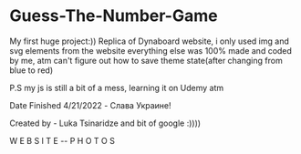 # Guess-The-Number-Game

My first huge project:)) Replica of Dynaboard website, i only used img and svg elements from the website everything else was 100% made and coded by me, atm can't figure out how to save theme state(after changing from blue to red)

P.S my js is still a bit of a mess, learning it on Udemy atm

Date Finished 4/21/2022 - Слава Украине!

Created by - Luka Tsinaridze and bit of google :))))

W E B S I T E -- P H O T O S
